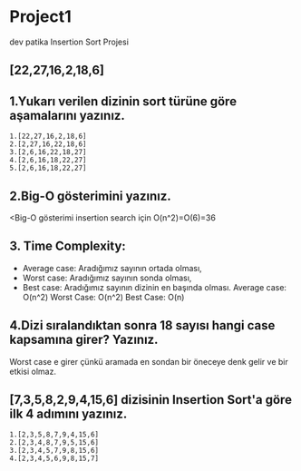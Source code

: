 # Project1
dev patika Insertion Sort Projesi
## [22,27,16,2,18,6]

## 1.Yukarı verilen dizinin sort türüne göre aşamalarını yazınız.
	1.[22,27,16,2,18,6]
	2.[2,27,16,22,18,6]
	3.[2,6,16,22,18,27]
	4.[2,6,16,18,22,27]
	5.[2,6,16,18,22,27]
## 2.Big-O gösterimini yazınız.
<Big-O gösterimi insertion search için O(n^2)=O(6)=36
## 3. Time Complexity: 
* Average case: Aradığımız sayının ortada olması,
* Worst case: Aradığımız sayının sonda olması, 
* Best case: Aradığımız sayının dizinin en başında olması.
Average case: O(n^2)
Worst Case: O(n^2)
Best Case: O(n)
## 4.Dizi sıralandıktan sonra 18 sayısı hangi case kapsamına girer? Yazınız.
Worst case e girer çünkü aramada en sondan bir öneceye denk gelir ve bir etkisi olmaz.
## [7,3,5,8,2,9,4,15,6] dizisinin Insertion Sort'a göre ilk 4 adımını yazınız.

	1.[2,3,5,8,7,9,4,15,6]
	2.[2,3,4,8,7,9,5,15,6]
	3.[2,3,4,5,7,9,8,15,6]
	4.[2,3,4,5,6,9,8,15,7]
